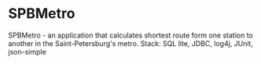 # SPBMetro
SPBMetro - an application that calculates shortest route form one station to another in the Saint-Petersburg's metro. Stack: SQL lite, JDBC, log4j, JUnit, json-simple
